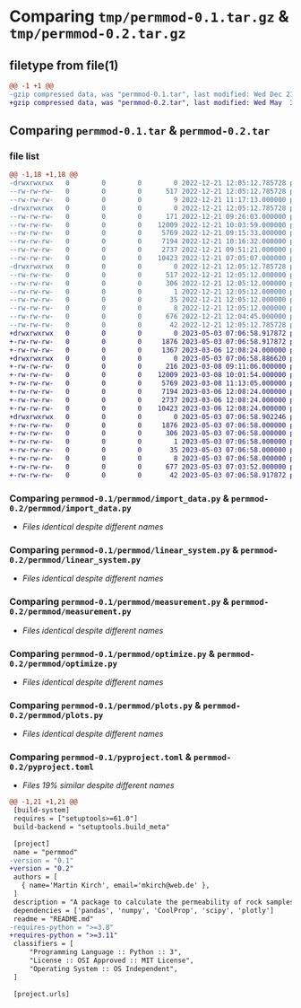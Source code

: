# Comparing `tmp/permmod-0.1.tar.gz` & `tmp/permmod-0.2.tar.gz`

## filetype from file(1)

```diff
@@ -1 +1 @@
-gzip compressed data, was "permmod-0.1.tar", last modified: Wed Dec 21 12:05:12 2022, max compression
+gzip compressed data, was "permmod-0.2.tar", last modified: Wed May  3 07:06:58 2023, max compression
```

## Comparing `permmod-0.1.tar` & `permmod-0.2.tar`

### file list

```diff
@@ -1,18 +1,18 @@
-drwxrwxrwx   0        0        0        0 2022-12-21 12:05:12.785728 permmod-0.1/
--rw-rw-rw-   0        0        0      517 2022-12-21 12:05:12.785728 permmod-0.1/PKG-INFO
--rw-rw-rw-   0        0        0        9 2022-12-21 11:17:13.000000 permmod-0.1/README.md
-drwxrwxrwx   0        0        0        0 2022-12-21 12:05:12.785728 permmod-0.1/permmod/
--rw-rw-rw-   0        0        0      171 2022-12-21 09:26:03.000000 permmod-0.1/permmod/__init__.py
--rw-rw-rw-   0        0        0    12009 2022-12-21 10:03:59.000000 permmod-0.1/permmod/import_data.py
--rw-rw-rw-   0        0        0     5769 2022-12-21 09:15:33.000000 permmod-0.1/permmod/linear_system.py
--rw-rw-rw-   0        0        0     7194 2022-12-21 10:16:32.000000 permmod-0.1/permmod/measurement.py
--rw-rw-rw-   0        0        0     2737 2022-12-21 09:51:21.000000 permmod-0.1/permmod/optimize.py
--rw-rw-rw-   0        0        0    10423 2022-12-21 07:05:07.000000 permmod-0.1/permmod/plots.py
-drwxrwxrwx   0        0        0        0 2022-12-21 12:05:12.785728 permmod-0.1/permmod.egg-info/
--rw-rw-rw-   0        0        0      517 2022-12-21 12:05:12.000000 permmod-0.1/permmod.egg-info/PKG-INFO
--rw-rw-rw-   0        0        0      306 2022-12-21 12:05:12.000000 permmod-0.1/permmod.egg-info/SOURCES.txt
--rw-rw-rw-   0        0        0        1 2022-12-21 12:05:12.000000 permmod-0.1/permmod.egg-info/dependency_links.txt
--rw-rw-rw-   0        0        0       35 2022-12-21 12:05:12.000000 permmod-0.1/permmod.egg-info/requires.txt
--rw-rw-rw-   0        0        0        8 2022-12-21 12:05:12.000000 permmod-0.1/permmod.egg-info/top_level.txt
--rw-rw-rw-   0        0        0      676 2022-12-21 12:04:45.000000 permmod-0.1/pyproject.toml
--rw-rw-rw-   0        0        0       42 2022-12-21 12:05:12.785728 permmod-0.1/setup.cfg
+drwxrwxrwx   0        0        0        0 2023-05-03 07:06:58.917872 permmod-0.2/
+-rw-rw-rw-   0        0        0     1876 2023-05-03 07:06:58.917872 permmod-0.2/PKG-INFO
+-rw-rw-rw-   0        0        0     1367 2023-03-06 12:08:24.000000 permmod-0.2/README.md
+drwxrwxrwx   0        0        0        0 2023-05-03 07:06:58.886620 permmod-0.2/permmod/
+-rw-rw-rw-   0        0        0      216 2023-03-08 09:11:06.000000 permmod-0.2/permmod/__init__.py
+-rw-rw-rw-   0        0        0    12009 2023-03-08 10:01:54.000000 permmod-0.2/permmod/import_data.py
+-rw-rw-rw-   0        0        0     5769 2023-03-08 11:13:05.000000 permmod-0.2/permmod/linear_system.py
+-rw-rw-rw-   0        0        0     7194 2023-03-06 12:08:24.000000 permmod-0.2/permmod/measurement.py
+-rw-rw-rw-   0        0        0     2737 2023-03-06 12:08:24.000000 permmod-0.2/permmod/optimize.py
+-rw-rw-rw-   0        0        0    10423 2023-03-06 12:08:24.000000 permmod-0.2/permmod/plots.py
+drwxrwxrwx   0        0        0        0 2023-05-03 07:06:58.902246 permmod-0.2/permmod.egg-info/
+-rw-rw-rw-   0        0        0     1876 2023-05-03 07:06:58.000000 permmod-0.2/permmod.egg-info/PKG-INFO
+-rw-rw-rw-   0        0        0      306 2023-05-03 07:06:58.000000 permmod-0.2/permmod.egg-info/SOURCES.txt
+-rw-rw-rw-   0        0        0        1 2023-05-03 07:06:58.000000 permmod-0.2/permmod.egg-info/dependency_links.txt
+-rw-rw-rw-   0        0        0       35 2023-05-03 07:06:58.000000 permmod-0.2/permmod.egg-info/requires.txt
+-rw-rw-rw-   0        0        0        8 2023-05-03 07:06:58.000000 permmod-0.2/permmod.egg-info/top_level.txt
+-rw-rw-rw-   0        0        0      677 2023-05-03 07:03:52.000000 permmod-0.2/pyproject.toml
+-rw-rw-rw-   0        0        0       42 2023-05-03 07:06:58.917872 permmod-0.2/setup.cfg
```

### Comparing `permmod-0.1/permmod/import_data.py` & `permmod-0.2/permmod/import_data.py`

 * *Files identical despite different names*

### Comparing `permmod-0.1/permmod/linear_system.py` & `permmod-0.2/permmod/linear_system.py`

 * *Files identical despite different names*

### Comparing `permmod-0.1/permmod/measurement.py` & `permmod-0.2/permmod/measurement.py`

 * *Files identical despite different names*

### Comparing `permmod-0.1/permmod/optimize.py` & `permmod-0.2/permmod/optimize.py`

 * *Files identical despite different names*

### Comparing `permmod-0.1/permmod/plots.py` & `permmod-0.2/permmod/plots.py`

 * *Files identical despite different names*

### Comparing `permmod-0.1/pyproject.toml` & `permmod-0.2/pyproject.toml`

 * *Files 19% similar despite different names*

```diff
@@ -1,21 +1,21 @@
 [build-system]
 requires = ["setuptools>=61.0"]
 build-backend = "setuptools.build_meta"
 
 [project]
 name = "permmod"
-version = "0.1"
+version = "0.2"
 authors = [
   { name='Martin Kirch', email='mkirch@web.de' },
 ]
 description = "A package to calculate the permeability of rock samples"
 dependencies = ['pandas', 'numpy', 'CoolProp', 'scipy', 'plotly']
 readme = "README.md"
-requires-python = ">=3.8"
+requires-python = ">=3.11"
 classifiers = [
     "Programming Language :: Python :: 3",
     "License :: OSI Approved :: MIT License",
     "Operating System :: OS Independent",
 ]
 
 [project.urls]
```

